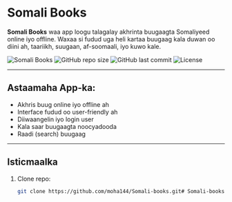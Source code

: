 # Somali Books

**Somali Books** waa app loogu talagalay akhrinta buugaagta Somaliyeed online iyo offline. Waxaa si fudud uga heli kartaa buugaag kala duwan oo diini ah, taariikh, suugaan, af-soomaali, iyo kuwo kale.

![Somali Books](https://img.shields.io/badge/Somali%20Books-Online%20%26%20Offline-blue)
![GitHub repo size](https://img.shields.io/github/repo-size/moha144/Somali-books)
![GitHub last commit](https://img.shields.io/github/last-commit/moha144/Somali-books)
![License](https://img.shields.io/github/license/moha144/Somali-books)

---

## Astaamaha App-ka:
- Akhris buug online iyo offline ah
- Interface fudud oo user-friendly ah
- Diiwaangelin iyo login user
- Kala saar buugaagta noocyadooda
- Raadi (search) buugaag

---

## Isticmaalka

1. Clone repo:
   ```bash
   git clone https://github.com/moha144/Somali-books.git# Somali-books
